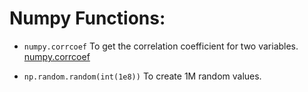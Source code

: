 # Numpy Functions:

* `numpy.corrcoef` To get the correlation coefficient for two variables. [numpy.corrcoef](https://docs.scipy.org/doc/numpy/reference/generated/numpy.corrcoef.html)
- `np.random.random(int(1e8))` To create 1M random values.

